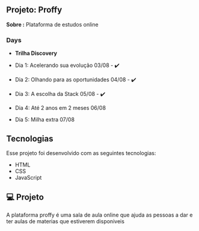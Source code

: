 ## Projeto: Proffy

**Sobre :** Plataforma de estudos online

### Days

- **Trilha Discovery**
* Dia 1: Acelerando sua evolução 03/08 - ✔️

* Dia 2: Olhando para as oportunidades 04/08 - ✔️
* Dia 3: A escolha da Stack 05/08 - ✔️
* Dia 4: Até 2 anos em 2 meses 06/08
* Dia 5: Milha extra 07/08

## Tecnologias

Esse projeto foi desenvolvido com as seguintes tecnologias:

* HTML
* CSS
* JavaScript

## 💻 Projeto

A plataforma proffy  é uma sala de aula online  que ajuda as pessoas a dar e ter aulas de materias que estiverem disponiveis
